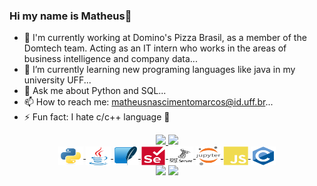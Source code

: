 ### Hi my name is Matheus👋

- 🔭 I'm currently working at Domino's Pizza Brasil, as a member of the Domtech team. Acting as an IT intern who works in the areas of business intelligence and company data...
- 🌱 I’m currently learning new programing languages like java in my university UFF...
- 💬 Ask me about Python and SQL...
- 📫 How to reach me: matheusnascimentomarcos@id.uff.br...
- ⚡ Fun fact: I hate c/c++ language 🤣

<div align="center">
  <a href="https://github.com/MatheusNascimentoMarcos">
  <img height="180em" src="https://github-readme-stats.vercel.app/api?username=MatheusNascimentoMarcos&show_icons=true&theme=tokyonight&include_all_commits=true&count_private=true"/>
  <img height="180em" src="https://github-readme-stats.vercel.app/api/top-langs/?username=MatheusNascimentoMarcos&layout=compact&langs_count=7&theme=tokyonight"/>
   <div> 
  <img align="center" alt="MNM-Python" height="30" width="40" src="https://raw.githubusercontent.com/devicons/devicon/master/icons/python/python-original.svg">
  <img align="center" alt="MNM-Java" height="30" width="40" src="https://github.com/devicons/devicon/blob/master/icons/java/java-original.svg">
  <img align="center" alt="MNM-SQLite" height="30" width="40" src="https://github.com/devicons/devicon/blob/master/icons/sqlite/sqlite-original.svg">
  <img align="center" alt="MNM-Slenium" height="30" width="40" src="https://github.com/devicons/devicon/blob/master/icons/selenium/selenium-original.svg">
  <img align="center" alt="MNM-SQLServer" height="30" width="40" src="https://github.com/devicons/devicon/blob/master/icons/microsoftsqlserver/microsoftsqlserver-plain-wordmark.svg">
  <img align="center" alt="MNM-Jupyter" height="30" width="40" src="https://github.com/devicons/devicon/blob/master/icons/jupyter/jupyter-original-wordmark.svg">
  <img align="center" alt="MNM-JavaScript" height="30" width="40" src="https://github.com/devicons/devicon/blob/master/icons/javascript/javascript-plain.svg">
  <img align="center" alt="MNM-C" height="30" width="40" src="https://github.com/devicons/devicon/blob/master/icons/c/c-original.svg">
    
<div>
  <a href="https://www.instagram.com/matheusnascimentomarcos/" target="_blank"><img src="https://img.shields.io/badge/-Instagram-%23E4405F?style=for-the-badge&logo=instagram&logoColor=white" target="_blank"></a>
  <a href="https://www.linkedin.com/in/matheus-nascimento-b0ab691b6" target="_blank"><img src="https://img.shields.io/badge/-LinkedIn-%230077B5?style=for-the-badge&logo=linkedin&logoColor=white" target="_blank"></a>
